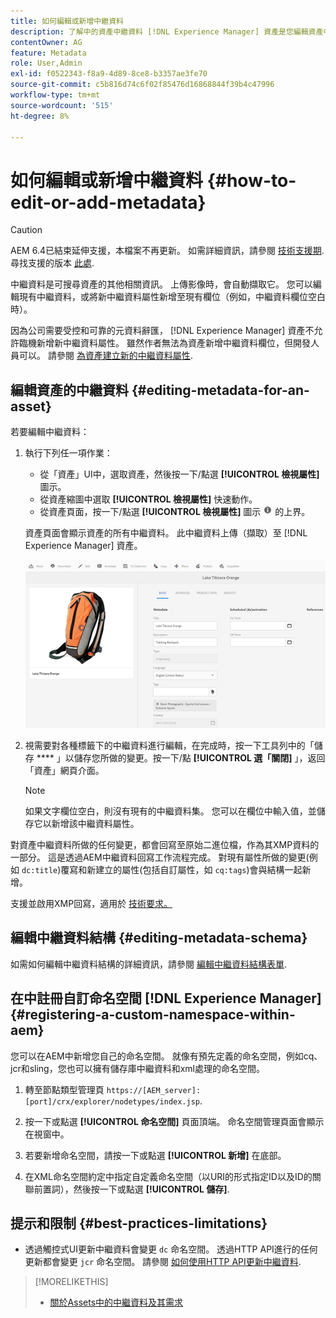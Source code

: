 ```yaml
---
title: 如何編輯或新增中繼資料
description: 了解中的資產中繼資料 [!DNL Experience Manager] 資產是您編輯資產中繼資料的各種方式。
contentOwner: AG
feature: Metadata
role: User,Admin
exl-id: f0522343-f8a9-4d89-8ce8-b3357ae3fe70
source-git-commit: c5b816d74c6f02f85476d16868844f39b4c47996
workflow-type: tm+mt
source-wordcount: '515'
ht-degree: 8%

---
```


# 如何編輯或新增中繼資料 {#how-to-edit-or-add-metadata}

>[!CAUTION]
>
>AEM 6.4已結束延伸支援，本檔案不再更新。 如需詳細資訊，請參閱 [技術支援期](https://helpx.adobe.com//tw/support/programs/eol-matrix.html). 尋找支援的版本 [此處](https://experienceleague.adobe.com/docs/).

中繼資料是可搜尋資產的其他相關資訊。 上傳影像時，會自動擷取它。 您可以編輯現有中繼資料，或將新中繼資料屬性新增至現有欄位（例如，中繼資料欄位空白時）。

因為公司需要受控和可靠的元資料辭匯， [!DNL Experience Manager] 資產不允許臨機新增新中繼資料屬性。 雖然作者無法為資產新增中繼資料欄位，但開發人員可以。 請參閱 [為資產建立新的中繼資料屬性](meta-edit.md#editing-metadata-schema).

## 編輯資產的中繼資料 {#editing-metadata-for-an-asset}

若要編輯中繼資料：

1. 執行下列任一項作業：

   * 從「資產」UI中，選取資產，然後按一下/點選 **[!UICONTROL 檢視屬性]** 圖示。
   * 從資產縮圖中選取 **[!UICONTROL 檢視屬性]** 快速動作。
   * 從資產頁面，按一下/點選 **[!UICONTROL 檢視屬性]** 圖示 ![資訊圖示](assets/do-not-localize/info_icon.png) 的上界。

   資產頁面會顯示資產的所有中繼資料。 此中繼資料上傳（擷取）至 [!DNL Experience Manager] 資產。

   ![chlimage_1-169](assets/chlimage_1-169.png)

1. 視需要對各種標籤下的中繼資料進行編輯，在完成時，按一下工具列中的「儲存 **** 」以儲存您所做的變更。按一下/點 **[!UICONTROL 選「關閉]** 」，返回「資產」網頁介面。

   >[!NOTE]
   >
   >如果文字欄位空白，則沒有現有的中繼資料集。 您可以在欄位中輸入值，並儲存它以新增該中繼資料屬性。

對資產中繼資料所做的任何變更，都會回寫至原始二進位檔，作為其XMP資料的一部分。 這是透過AEM中繼資料回寫工作流程完成。 對現有屬性所做的變更(例如 `dc:title`)覆寫和新建立的屬性(包括自訂屬性，如 `cq:tags`)會與結構一起新增。

支援並啟用XMP回寫，適用於 [技術要求。](/help/sites-deploying/technical-requirements.md)

## 編輯中繼資料結構 {#editing-metadata-schema}

如需如何編輯中繼資料結構的詳細資訊，請參閱 [編輯中繼資料結構表單](metadata-schemas.md#editing-metadata-schema-forms).

## 在中註冊自訂命名空間 [!DNL Experience Manager] {#registering-a-custom-namespace-within-aem}

您可以在AEM中新增您自己的命名空間。 就像有預先定義的命名空間，例如cq、jcr和sling，您也可以擁有儲存庫中繼資料和xml處理的命名空間。

1. 轉至節點類型管理頁 `https://[AEM_server]:[port]/crx/explorer/nodetypes/index.jsp`.
1. 按一下或點選 **[!UICONTROL 命名空間]** 頁面頂端。 命名空間管理頁面會顯示在視窗中。

1. 若要新增命名空間，請按一下或點選 **[!UICONTROL 新增]** 在底部。
1. 在XML命名空間約定中指定自定義命名空間（以URI的形式指定ID以及ID的關聯前置詞），然後按一下或點選 **[!UICONTROL 儲存]**.

## 提示和限制 {#best-practices-limitations}

* 透過觸控式UI更新中繼資料會變更 `dc` 命名空間。 透過HTTP API進行的任何更新都會變更 `jcr` 命名空間。 請參閱 [如何使用HTTP API更新中繼資料](/help/assets/mac-api-assets.md#update-asset-metadata).

>[!MORELIKETHIS]
>
>* [關於Assets中的中繼資料及其需求](metadata.md)

